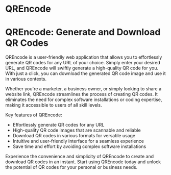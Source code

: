 # QREncode

 <h1>QREncode: Generate and Download QR Codes</h1> <p>QREncode is a user-friendly web application that allows you to effortlessly generate QR codes for any URL of your choice. Simply enter your desired URL, and QREncode will swiftly generate a high-quality QR code for you. With just a click, you can download the generated QR code image and use it in various contexts.</p> <p>Whether you're a marketer, a business owner, or simply looking to share a website link, QREncode streamlines the process of creating QR codes. It eliminates the need for complex software installations or coding expertise, making it accessible to users of all skill levels.</p> <p>Key features of QREncode:</p> <ul> <li>Effortlessly generate QR codes for any URL</li> <li>High-quality QR code images that are scannable and reliable</li> <li>Download QR codes in various formats for versatile usage</li> <li>Intuitive and user-friendly interface for a seamless experience</li> <li>Save time and effort by avoiding complex software installations</li> </ul> <p>Experience the convenience and simplicity of QREncode to create and download QR codes in an instant. Start using QREncode today and unlock the potential of QR codes for your personal or business needs.</p>